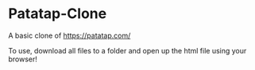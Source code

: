 # Patatap-Clone
A basic clone of https://patatap.com/ 

To use, download all files to a folder and open up the html file using your browser!
